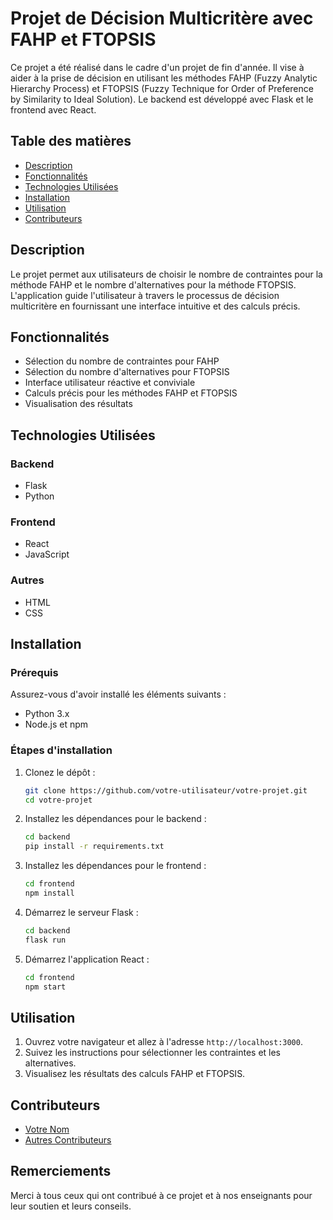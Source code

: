# Projet de Décision Multicritère avec FAHP et FTOPSIS

Ce projet a été réalisé dans le cadre d'un projet de fin d'année. Il vise à aider à la prise de décision en utilisant les méthodes FAHP (Fuzzy Analytic Hierarchy Process) et FTOPSIS (Fuzzy Technique for Order of Preference by Similarity to Ideal Solution). Le backend est développé avec Flask et le frontend avec React.

## Table des matières

- [Description](#description)
- [Fonctionnalités](#fonctionnalités)
- [Technologies Utilisées](#technologies-utilisées)
- [Installation](#installation)
- [Utilisation](#utilisation)
- [Contributeurs](#contributeurs)

## Description

Le projet permet aux utilisateurs de choisir le nombre de contraintes pour la méthode FAHP et le nombre d'alternatives pour la méthode FTOPSIS. L'application guide l'utilisateur à travers le processus de décision multicritère en fournissant une interface intuitive et des calculs précis.

## Fonctionnalités

- Sélection du nombre de contraintes pour FAHP
- Sélection du nombre d'alternatives pour FTOPSIS
- Interface utilisateur réactive et conviviale
- Calculs précis pour les méthodes FAHP et FTOPSIS
- Visualisation des résultats

## Technologies Utilisées

### Backend
- Flask
- Python

### Frontend
- React
- JavaScript

### Autres
- HTML
- CSS

## Installation

### Prérequis

Assurez-vous d'avoir installé les éléments suivants :
- Python 3.x
- Node.js et npm

### Étapes d'installation

1. Clonez le dépôt :
    ```sh
    git clone https://github.com/votre-utilisateur/votre-projet.git
    cd votre-projet
    ```

2. Installez les dépendances pour le backend :
    ```sh
    cd backend
    pip install -r requirements.txt
    ```

3. Installez les dépendances pour le frontend :
    ```sh
    cd frontend
    npm install
    ```

4. Démarrez le serveur Flask :
    ```sh
    cd backend
    flask run
    ```

5. Démarrez l'application React :
    ```sh
    cd frontend
    npm start
    ```

## Utilisation

1. Ouvrez votre navigateur et allez à l'adresse `http://localhost:3000`.
2. Suivez les instructions pour sélectionner les contraintes et les alternatives.
3. Visualisez les résultats des calculs FAHP et FTOPSIS.

## Contributeurs

- [Votre Nom](https://github.com/votre-utilisateur)
- [Autres Contributeurs](https://github.com/autre-utilisateur)

## Remerciements

Merci à tous ceux qui ont contribué à ce projet et à nos enseignants pour leur soutien et leurs conseils.

